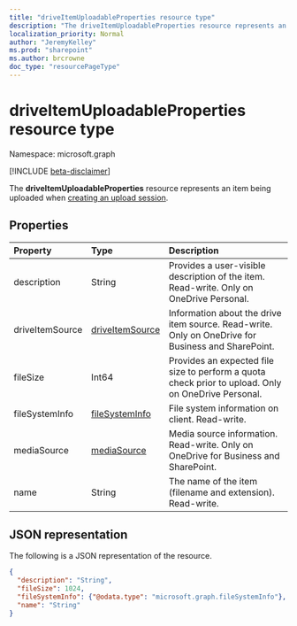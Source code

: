 ```yaml
---
title: "driveItemUploadableProperties resource type"
description: "The driveItemUploadableProperties resource represents an item being uploaded when creating an upload session."
localization_priority: Normal
author: "JeremyKelley"
ms.prod: "sharepoint"
ms.author: brcrowne
doc_type: "resourcePageType"
---
```


# driveItemUploadableProperties resource type

Namespace: microsoft.graph

[!INCLUDE [beta-disclaimer](../../includes/beta-disclaimer.md)]

The **driveItemUploadableProperties** resource represents an item being uploaded when [creating an upload session](../api/driveitem-createuploadsession.md).

## Properties

| Property     | Type                              | Description                                                                                         |
|:-------------|:----------------------------------|:----------------------------------------------------------------------------------------------------|
|description   |String                             | Provides a user-visible description of the item. Read-write. Only on OneDrive Personal.             |
|driveItemSource| [driveItemSource](driveItemSource.md)              | Information about the drive item source. Read-write. Only on OneDrive for Business and SharePoint.  |
|fileSize      |Int64                              | Provides an expected file size to perform a quota check prior to upload. Only on OneDrive Personal. |
|fileSystemInfo|[fileSystemInfo](filesysteminfo.md)| File system information on client. Read-write.                                                      |
|mediaSource  | [mediaSource](mediaSource.md)                    | Media source information. Read-write. Only on OneDrive for Business and SharePoint.                 |
|name          |String                             | The name of the item (filename and extension). Read-write.                                          |

## JSON representation

The following is a JSON representation of the resource.

<!-- {
  "blockType": "resource",
  "optionalProperties": [

  ],
  "@odata.type": "microsoft.graph.driveItemUploadableProperties",
  "baseType": null
}-->

```json
{
  "description": "String",
  "fileSize": 1024,
  "fileSystemInfo": {"@odata.type": "microsoft.graph.fileSystemInfo"},
  "name": "String"
}
```

<!-- uuid: 16cd6b66-4b1a-43a1-adaf-3a886856ed98
2019-02-04 14:57:30 UTC -->
<!-- {
  "type": "#page.annotation",
  "description": "driveItemUploadableProperties resource",
  "keywords": "driveItemUploadableProperties,createUploadSession",
  "section": "documentation",
  "tocPath": ""
}-->


